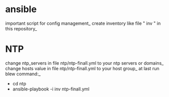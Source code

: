 # ansible
important script for config management_
create inventory like file " inv " in this repository_
# NTP
  change ntp_servers in file ntp/ntp-finall.yml to your ntp servers or domains_
  change hosts value in file ntp/ntp-finall.yml to your host group_
  at last run blew command:_
  - cd ntp 
  - ansible-playbook -i inv ntp-finall.yml
